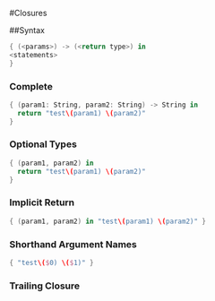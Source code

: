 #Closures

##Syntax

```swift
{ (<params>) -> (<return type>) in
<statements>
}
```

### Complete
```swift
{ (param1: String, param2: String) -> String in
  return "test\(param1) \(param2)"
}
```

### Optional Types
```swift
{ (param1, param2) in
  return "test\(param1) \(param2)"
}
```

### Implicit Return
```swift
{ (param1, param2) in "test\(param1) \(param2)" }
```

### Shorthand Argument Names
```swift
{ "test\($0) \($1)" }
```

### Trailing Closure
